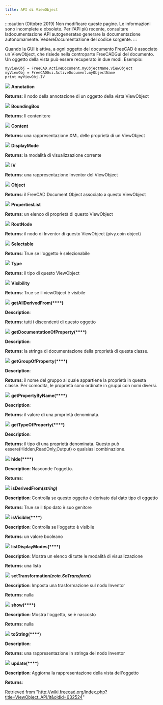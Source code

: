 ```yaml
---
title: API di ViewObject
---
```

:::caution
(Ottobre 2019) Non modificare queste pagine. Le informazioni sono incomplete e obsolete. Per l'API più recente, consultare ladocumentazione API autogeneratao generare la documentazione autonomamente. VedereDocumentazione del codice sorgente.
:::

Quando la GUI è attiva, a ogni oggetto del documento FreeCAD è associato un ViewObject, che risiede nella controparte FreeCADGui del documento. Un oggetto della vista può essere recuperato in due modi. Esempio:

```
myViewObj = FreeCAD.ActiveDocument.myObjectName.ViewObject
myViewObj = FreeCADGui.ActiveDocument.myObjectName
print myViewObj.IV

```

![](/images/Property.png) **Annotation**

**Returns**: il nodo della annotazione di un oggetto della vista ViewObject

![](/images/Property.png) **BoundingBox**

**Returns**: Il contenitore

![](/images/Property.png) **Content**

**Returns**: una rappresentazione XML delle proprietà di un ViewObject

![](/images/Property.png) **DisplayMode**

**Returns**: la modalità di visualizzazione corrente

![](/images/Property.png) **IV**

**Returns**: una rappresentazione Inventor del ViewObject

![](/images/Property.png) **Object**

**Returns**: il FreeCAD Document Object associato a questo ViewObject

![](/images/Property.png) **PropertiesList**

**Returns**: un elenco di proprietà di questo ViewObject

![](/images/Property.png) **RootNode**

**Returns**: il nodo di Inventor di questo ViewObject (pivy.coin object)

![](/images/Property.png) **Selectable**

**Returns**: True se l'oggetto è selezionabile

![](/images/Property.png) **Type**

**Returns**: il tipo di questo ViewObject

![](/images/Property.png) **Visibility**

**Returns**: True se il viewObject è visibile

![](/images/Method.png) **getAllDerivedFrom(****)**

**Description**:

**Returns**: tutti i discendenti di questo oggetto

![](/images/Method.png) **getDocumentationOfProperty(****)**

**Description**:

**Returns**: la stringa di documentazione della proprietà di questa classe.

![](/images/Method.png) **getGroupOfProperty(****)**

**Description**:

**Returns**: il nome del gruppo al quale appartiene la proprietà in questa classe. Per comodità, le proprietà sono ordinate in gruppi con nomi diversi.

![](/images/Method.png) **getPropertyByName(****)**

**Description**:

**Returns**: il valore di una proprietà denominata.

![](/images/Method.png) **getTypeOfProperty(****)**

**Description**:

**Returns**: il tipo di una proprietà denominata. Questo può essere(Hidden,ReadOnly,Output) o qualsiasi combinazione.

![](/images/Method.png) **hide(****)**

**Description**: Nasconde l'oggetto.

**Returns**:

![](/images/Method.png) **isDerivedFrom(***string***)**

**Description**: Controlla se questo oggetto è derivato dal dato tipo di oggetto

**Returns**: True se il tipo dato è suo genitore

![](/images/Method.png) **isVisible(****)**

**Description**: Controlla se l'oggetto è visibile

**Returns**: un valore booleano

![](/images/Method.png) **listDisplayModes(****)**

**Description**: Mostra un elenco di tutte le modalità di visualizzazione

**Returns**: una lista

![](/images/Method.png) **setTransformation(***coin.SoTransform***)**

**Description**: Imposta una trasformazione sul nodo Inventor

**Returns**: nulla

![](/images/Method.png) **show(****)**

**Description**: Mostra l'oggetto, se è nascosto

**Returns**: nulla

![](/images/Method.png) **toString(****)**

**Description**:

**Returns**: una rappresentazione in stringa del nodo Inventor

![](/images/Method.png) **update(****)**

**Description**: Aggiorna la rappresentazione della vista dell'oggetto

**Returns**:

Retrieved from "<http://wiki.freecad.org/index.php?title=ViewObject_API/it&oldid=632524>"